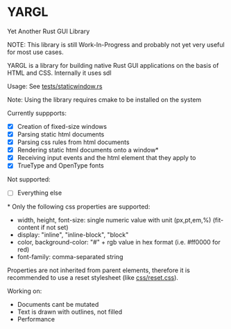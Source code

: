 # YARGL
Yet Another Rust GUI Library

NOTE: This library is still Work-In-Progress and probably not yet very useful for most use cases.

YARGL is a library for building native Rust GUI applications on the basis of HTML and CSS.
Internally it uses sdl

Usage: See [tests/staticwindow.rs](tests/staticwindow.rs)

Note: Using the library requires cmake to be installed on the system

Currently suppports:

- [x] Creation of fixed-size windows
- [x] Parsing static html documents
- [x] Parsing css rules from html documents
- [x] Rendering static html documents onto a window*
- [x] Receiving input events and the html element that they apply to
- [x] TrueType and OpenType fonts

Not supported:

- [ ] Everything else

<p>
* Only the following css properties are supported:
</p>

- width, height, font-size: single numeric value with unit (px,pt,em,%) (fit-content if not set)
- display: "inline", "inline-block", "block"
- color, background-color: "#" + rgb value in hex format (i.e. #ff0000 for red)
- font-family: comma-separated string

Properties are not inherited from parent elements, therefore it is recommended to use 
a reset stylesheet (like [css/reset.css](css/reset.css)).

Working on:
- Documents cant be mutated
- Text is drawn with outlines, not filled
- Performance
